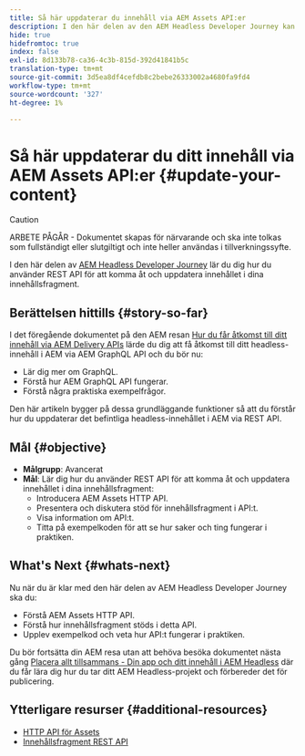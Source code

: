 ```yaml
---
title: Så här uppdaterar du innehåll via AEM Assets API:er
description: I den här delen av den AEM Headless Developer Journey kan du lära dig hur du använder REST API för att komma åt och uppdatera innehållet i dina innehållsfragment.
hide: true
hidefromtoc: true
index: false
exl-id: 8d133b78-ca36-4c3b-815d-392d41841b5c
translation-type: tm+mt
source-git-commit: 3d5ea8df4cefdb8c2bebe26333002a4680fa9fd4
workflow-type: tm+mt
source-wordcount: '327'
ht-degree: 1%

---
```


# Så här uppdaterar du ditt innehåll via AEM Assets API:er {#update-your-content}

>[!CAUTION]
>
>ARBETE PÅGÅR - Dokumentet skapas för närvarande och ska inte tolkas som fullständigt eller slutgiltigt och inte heller användas i tillverkningssyfte.

I den här delen av [AEM Headless Developer Journey](overview.md) lär du dig hur du använder REST API för att komma åt och uppdatera innehållet i dina innehållsfragment.

## Berättelsen hittills {#story-so-far}

I det föregående dokumentet på den AEM resan [Hur du får åtkomst till ditt innehåll via AEM Delivery APIs](access-your-content.md) lärde du dig att få åtkomst till ditt headless-innehåll i AEM via AEM GraphQL API och du bör nu:

* Lär dig mer om GraphQL.
* Förstå hur AEM GraphQL API fungerar.
* Förstå några praktiska exempelfrågor.

Den här artikeln bygger på dessa grundläggande funktioner så att du förstår hur du uppdaterar det befintliga headless-innehållet i AEM via REST API.

## Mål {#objective}

* **Målgrupp**: Avancerat
* **Mål**: Lär dig hur du använder REST API för att komma åt och uppdatera innehållet i dina innehållsfragment:
   * Introducera AEM Assets HTTP API.
   * Presentera och diskutera stöd för innehållsfragment i API:t.
   * Visa information om API:t.
   * Titta på exempelkoden för att se hur saker och ting fungerar i praktiken.

## What&#39;s Next {#whats-next}

Nu när du är klar med den här delen av AEM Headless Developer Journey ska du:

* Förstå AEM Assets HTTP API.
* Förstå hur innehållsfragment stöds i detta API.
* Upplev exempelkod och veta hur API:t fungerar i praktiken.

Du bör fortsätta din AEM resa utan att behöva besöka dokumentet nästa gång [Placera allt tillsammans - Din app och ditt innehåll i AEM Headless](put-it-all-together.md) där du får lära dig hur du tar ditt AEM Headless-projekt och förbereder det för publicering.

## Ytterligare resurser {#additional-resources}

* [HTTP API för Assets](/help/assets/mac-api-assets.md)
* [Innehållsfragment REST API](/help/assets/content-fragments/assets-api-content-fragments.md)
